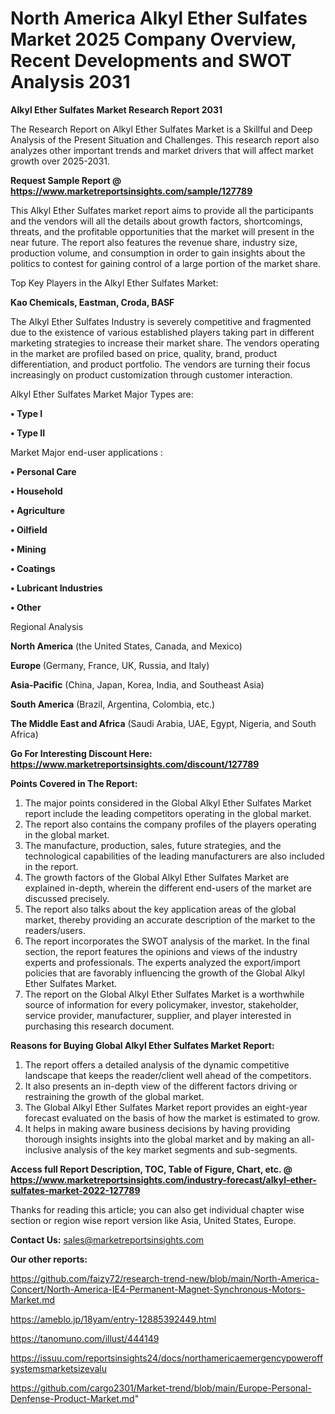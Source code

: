 # North America Alkyl Ether Sulfates Market 2025 Company Overview, Recent Developments and SWOT Analysis 2031

<strong>Alkyl Ether Sulfates Market Research Report 2031</strong>

The Research Report on Alkyl Ether Sulfates Market is a Skillful and Deep Analysis of the Present Situation and Challenges. This research report also analyzes other important trends and market drivers that will affect market growth over 2025-2031.

<strong>Request Sample Report @ <a href=https://www.marketreportsinsights.com/sample/127789>https://www.marketreportsinsights.com/sample/127789</a></strong>

This Alkyl Ether Sulfates market report aims to provide all the participants and the vendors will all the details about growth factors, shortcomings, threats, and the profitable opportunities that the market will present in the near future. The report also features the revenue share, industry size, production volume, and consumption in order to gain insights about the politics to contest for gaining control of a large portion of the market share.

Top Key Players in the Alkyl Ether Sulfates Market:

<strong>Kao Chemicals, Eastman, Croda, BASF</strong>

The Alkyl Ether Sulfates Industry is severely competitive and fragmented due to the existence of various established players taking part in different marketing strategies to increase their market share. The vendors operating in the market are profiled based on price, quality, brand, product differentiation, and product portfolio. The vendors are turning their focus increasingly on product customization through customer interaction.

Alkyl Ether Sulfates Market Major Types are:

<strong>• Type I

• Type II</strong>

Market Major end-user applications :

<strong>• Personal Care

• Household

• Agriculture

• Oilfield

• Mining

• Coatings

• Lubricant Industries

• Other</strong>

Regional Analysis

</u><strong><b>North America</b></strong> (the United States, Canada, and Mexico)

<strong><b>Europe </b></strong>(Germany, France, UK, Russia, and Italy)

<strong><b>Asia-Pacific</b></strong> (China, Japan, Korea, India, and Southeast Asia)

<strong><b>South America</b></strong> (Brazil, Argentina, Colombia, etc.)

<strong><b>The Middle East and Africa</b></strong> (Saudi Arabia, UAE, Egypt, Nigeria, and South Africa)

<strong>Go For Interesting Discount Here: <a href=https://www.marketreportsinsights.com/discount/127789>https://www.marketreportsinsights.com/discount/127789</a></strong>

<strong>Points Covered in The Report:</strong>
<ol>
  <li>The major points considered in the Global Alkyl Ether Sulfates Market report include the leading competitors operating in the global market.</li>
  <li>The report also contains the company profiles of the players operating in the global market.</li>
  <li>The manufacture, production, sales, future strategies, and the technological capabilities of the leading manufacturers are also included in the report.</li>
  <li>The growth factors of the Global Alkyl Ether Sulfates Market are explained in-depth, wherein the different end-users of the market are discussed precisely.</li>
  <li>The report also talks about the key application areas of the global market, thereby providing an accurate description of the market to the readers/users.</li>
  <li>The report incorporates the SWOT analysis of the market. In the final section, the report features the opinions and views of the industry experts and professionals. The experts analyzed the export/import policies that are favorably influencing the growth of the Global Alkyl Ether Sulfates Market.</li>
  <li>The report on the Global Alkyl Ether Sulfates Market is a worthwhile source of information for every policymaker, investor, stakeholder, service provider, manufacturer, supplier, and player interested in purchasing this research document.</li>
</ol>
<strong>Reasons for Buying Global Alkyl Ether Sulfates Market Report:</strong>

<ol>
  <li>The report offers a detailed analysis of the dynamic competitive landscape that keeps the reader/client well ahead of the competitors.</li>
  <li>It also presents an in-depth view of the different factors driving or restraining the growth of the global market.</li>
  <li>The Global Alkyl Ether Sulfates Market report provides an eight-year forecast evaluated on the basis of how the market is estimated to grow.</li>
  <li>It helps in making aware business decisions by having providing thorough insights insights into the global market and by making an all-inclusive analysis of the key market segments and sub-segments.</li>
</ol>
<strong>Access full Report Description, TOC, Table of Figure, Chart, etc. @ <a href=https://www.marketreportsinsights.com/industry-forecast/alkyl-ether-sulfates-market-2022-127789>https://www.marketreportsinsights.com/industry-forecast/alkyl-ether-sulfates-market-2022-127789</a></strong>


Thanks for reading this article; you can also get individual chapter wise section or region wise report version like Asia, United States, Europe.

<strong>Contact Us:</strong>
sales@marketreportsinsights.com

<strong>Our other reports:</strong>

<a href=https://github.com/faizy72/research-trend-new/blob/main/North-America-Concert/North-America-IE4-Permanent-Magnet-Synchronous-Motors-Market.md>https://github.com/faizy72/research-trend-new/blob/main/North-America-Concert/North-America-IE4-Permanent-Magnet-Synchronous-Motors-Market.md</a>

<a href=https://ameblo.jp/18yam/entry-12885392449.html>https://ameblo.jp/18yam/entry-12885392449.html</a>

<a href=https://tanomuno.com/illust/444149>https://tanomuno.com/illust/444149</a>

<a href=https://issuu.com/reportsinsights24/docs/northamericaemergencypoweroffsystemsmarketsizevalu>https://issuu.com/reportsinsights24/docs/northamericaemergencypoweroffsystemsmarketsizevalu</a>

<a href=https://github.com/cargo2301/Market-trend/blob/main/Europe-Personal-Denfense-Product-Market.md>https://github.com/cargo2301/Market-trend/blob/main/Europe-Personal-Denfense-Product-Market.md</a>"
